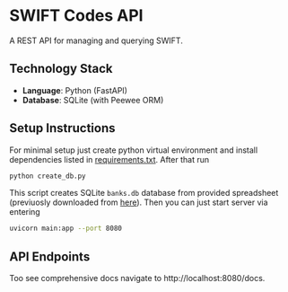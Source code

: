 # SWIFT Codes API

A REST API for managing and querying SWIFT.

## Technology Stack

- **Language**: Python (FastAPI)
- **Database**: SQLite (with Peewee ORM)




## Setup Instructions

For minimal setup just create python virtual environment and install dependencies listed in [requirements.txt](./requirements.txt). After that run

```bash
python create_db.py
```

This script creates SQLite `banks.db` database from provided spreadsheet (previuosly downloaded from [here](https://docs.google.com/spreadsheets/d/1iFFqsu_xruvVKzXAadAAlDBpIuU51v-pfIEU5HeGa8w/edit?gid=0#gid=0)). Then you can just start server via entering

```bash
uvicorn main:app --port 8080
```

## API Endpoints

Too see comprehensive docs navigate to http://localhost:8080/docs.
